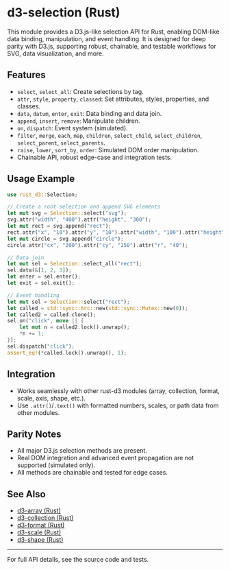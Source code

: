 # d3-selection (Rust)

This module provides a D3.js-like selection API for Rust, enabling DOM-like data binding, manipulation, and event handling. It is designed for deep parity with D3.js, supporting robust, chainable, and testable workflows for SVG, data visualization, and more.

## Features
- `select`, `select_all`: Create selections by tag.
- `attr`, `style`, `property`, `classed`: Set attributes, styles, properties, and classes.
- `data`, `datum`, `enter`, `exit`: Data binding and data join.
- `append`, `insert`, `remove`: Manipulate children.
- `on`, `dispatch`: Event system (simulated).
- `filter`, `merge`, `each`, `map`, `children`, `select_child`, `select_children`, `select_parent`, `select_parents`.
- `raise`, `lower`, `sort_by`, `order`: Simulated DOM order manipulation.
- Chainable API, robust edge-case and integration tests.

## Usage Example
```rust
use rust_d3::Selection;

// Create a root selection and append SVG elements
let mut svg = Selection::select("svg");
svg.attr("width", "400").attr("height", "300");
let mut rect = svg.append("rect");
rect.attr("x", "10").attr("y", "10").attr("width", "100").attr("height", "50");
let mut circle = svg.append("circle");
circle.attr("cx", "200").attr("cy", "150").attr("r", "40");

// Data join
let mut sel = Selection::select_all("rect");
sel.data(&[1, 2, 3]);
let enter = sel.enter();
let exit = sel.exit();

// Event handling
let mut sel = Selection::select("rect");
let called = std::sync::Arc::new(std::sync::Mutex::new(0));
let called2 = called.clone();
sel.on("click", move || {
    let mut n = called2.lock().unwrap();
    *n += 1;
});
sel.dispatch("click");
assert_eq!(*called.lock().unwrap(), 1);
```

## Integration
- Works seamlessly with other rust-d3 modules (array, collection, format, scale, axis, shape, etc.).
- Use `.attr()`/`.text()` with formatted numbers, scales, or path data from other modules.

## Parity Notes
- All major D3.js selection methods are present.
- Real DOM integration and advanced event propagation are not supported (simulated only).
- All methods are chainable and tested for edge cases.

## See Also
- [d3-array (Rust)](../array/README.md)
- [d3-collection (Rust)](../collection/README.md)
- [d3-format (Rust)](../format/README.md)
- [d3-scale (Rust)](../scale/README.md)
- [d3-shape (Rust)](../shape/README.md)

---
For full API details, see the source code and tests.
